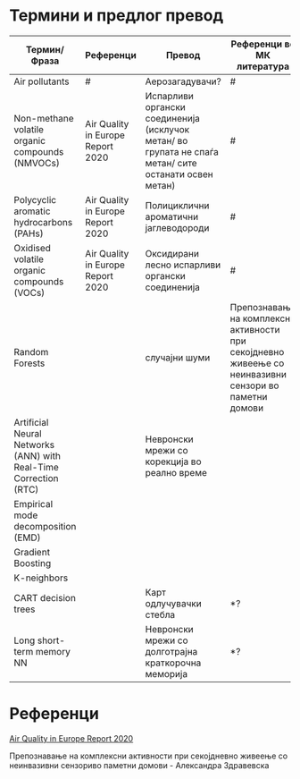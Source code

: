 # Термини и предлог превод

Термин/Фраза | Референци | Превод | Референци во МК литература |
------------------------------------------------| ------------------- | ---------------------------------------------- | ---------------|
Air pollutants | # | Аерозагадувачи?| # |
Non-methane volatile organic compounds (NMVOCs) | Air Quality in Europe Report 2020 | Испарливи органски соединенија (исклучок метан/ во групата не спаѓа метан/ сите останати освен метан)   | # |
Polycyclic aromatic hydrocarbons (PAHs)  | Air Quality in Europe Report 2020  | Полициклични ароматични јаглеводороди    | # |
Оxidised volatile organic compounds (VOCs) | Air Quality in Europe Report 2020 | Оксидирани лесно испарливи органски соединенија | # |
Random Forests | | случајни шуми |  Препознавање на комплексни активности при секоjдневно живеење со неинвазивни сензори во паметни домови | 
 Artificial Neural Networks (ANN) with Real-Time Correction (RTC) | | Невронски мрежи со корекција во реално време | |
Empirical mode decomposition (EMD) | | | |
Gradient Boosting | | | |
K-neighbors | | | |
CART decision trees | | Карт одлучувачки стебла | *? | 
Long short-term memory NN | | Невронски мрежи со долготрајна краткорочна меморија | *? | 



# Референци

[Air Quality in Europe Report 2020](https://www.eea.europa.eu//publications/air-quality-in-europe-2020-report)

Препознавање на комплексни активности при секоjдневно живеење со неинвазивни сензориво паметни домови - Александра Здравевска

